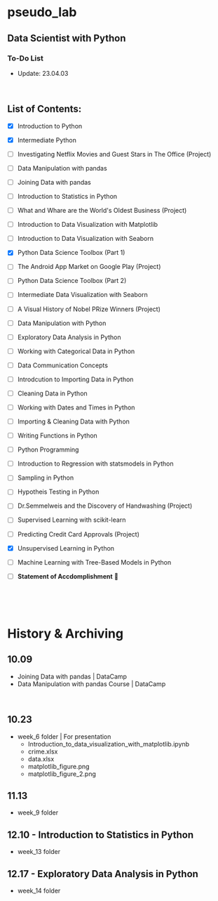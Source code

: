 # pseudo_lab

## Data Scientist with Python

### To-Do List 

- Update: 23.04.03


<br>

## List of Contents:

- [x] Introduction to Python
- [x] Intermediate Python
- [ ] Investigating Netflix Movies and Guest Stars in The Office (Project)
- [ ] Data Manipulation with pandas
- [ ] Joining Data with pandas
- [ ] Introduction to Statistics in Python
- [ ] What and Whare are the World's Oldest Business (Project)
- [ ] Introduction to Data Visualization with Matplotlib
- [ ] Introduction to Data Visualization with Seaborn
- [x] Python Data Science Toolbox (Part 1)
- [ ] The Android App Market on Google Play (Project)
- [ ] Python Data Science Toolbox (Part 2)
- [ ] Intermediate Data Visualization with Seaborn
- [ ] A Visual History of Nobel PRize Winners (Project)
- [ ] Data Manipulation with Python
- [ ] Exploratory Data Analysis in Python
- [ ] Working with Categorical Data in Python
- [ ] Data Communication Concepts
- [ ] Introdcution to Importing Data in Python
- [ ] Cleaning Data in Python
- [ ] Working with Dates and Times in Python
- [ ] Importing & Cleaning Data with Python
- [ ] Writing Functions in Python
- [ ] Python Programming
- [ ] Introduction to Regression with statsmodels in Python
- [ ] Sampling in Python
- [ ] Hypotheis Testing in Python
- [ ] Dr.Semmelweis and the Discovery of Handwashing (Project)
- [ ] Supervised Learning with scikit-learn
- [ ] Predicting Credit Card Approvals (Project)
- [x] Unsupervised Learning in Python
- [ ] Machine Learning with Tree-Based Models in Python
- [ ] **Statement of Accdomplishment** 🥳


<br>
<br>
<br>

# History & Archiving

## 10.09
- Joining Data with pandas | DataCamp
- Data Manipulation with pandas Course | DataCamp

<br>

## 10.23
- week_6 folder | For presentation
	- Introduction_to_data_visualization_with_matplotlib.ipynb
	- crime.xlsx
	- data.xlsx
	- matplotlib_figure.png
	- matplotlib_figure_2.png


## 11.13
- week_9 folder


## 12.10 - Introduction to Statistics in Python
- week_13 folder

## 12.17 - Exploratory Data Analysis in Python
- week_14 folder